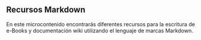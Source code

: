 ## Recursos Markdown 

En este microcontenido encontrarás diferentes recursos para la escritura de e-Books y documentación wiki utilizando el lenguaje de marcas Markdown.


